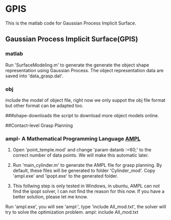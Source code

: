 # GPIS
This is the matlab code for Gaussian Process Implicit Surface.

## Gaussian Process Implicit Surface(GPIS)
### matlab 
Run 'SurfaceModeling.m' to generate the generate the object shape representation using Gaussian Process. The object representation data are saved into 'data_grasp.dat'.

### obj 
include the model of object file, right now we only suppot the obj file format but other format can be adapted too.

###shape-downloads
the script to download more object models online.

##Contact-level Grasp Planning
### ampl- A Mathematical Programming Language [AMPL](https://en.wikipedia.org/wiki/AMPL)

1. Open 'point_temple.mod' and change 'param datanb :=60;' to the correct number of data points. We will make this automatic later.
2. Run 'main_cylinder.m' to generate the AMPL file for grasp planning. By default, these files will be generated to folder 'Cylinder_mod'. Copy 'ampl.exe' and 'ipopt.exe' to the generated folder. 

3. This follwing step is only tested in Windows, in ubuntu, AMPL can not find the ipopt solver, I can not find the reason for this now. If you have a better solution, please let me know.

Run 'ampl.exe', you will see 'ampl:', type 'include All_mod.txt', the solver will try to solve the optimization problem. 
ampl: include All_mod.txt



